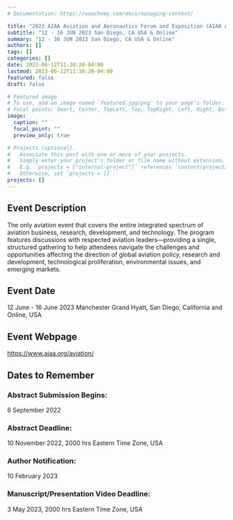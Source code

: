```yaml
---
# Documentation: https://wowchemy.com/docs/managing-content/

title: "2023 AIAA Aviation and Aeronautics Forum and Exposition (AIAA AVIATION Forum)"
subtitle: "12 - 16 JUN 2023 San Diego, CA USA & Online"
summary: "12 - 16 JUN 2023 San Diego, CA USA & Online"
authors: []
tags: []
categories: []
date: 2022-06-12T11:30:28-04:00
lastmod: 2023-06-12T11:30:28-04:00
featured: false
draft: false

# Featured image
# To use, add an image named `featured.jpg/png` to your page's folder.
# Focal points: Smart, Center, TopLeft, Top, TopRight, Left, Right, BottomLeft, Bottom, BottomRight.
image:
  caption: ""
  focal_point: ""
  preview_only: true

# Projects (optional).
#   Associate this post with one or more of your projects.
#   Simply enter your project's folder or file name without extension.
#   E.g. `projects = ["internal-project"]` references `content/project/deep-learning/index.md`.
#   Otherwise, set `projects = []`.
projects: []
---
```

## Event Description
The only aviation event that covers the entire integrated spectrum of aviation business, research, development, and technology. The program features discussions with respected aviation leaders—providing a single, structured gathering to help attendees navigate the challenges and opportunities affecting the direction of global aviation policy, research and development, technological proliferation, environmental issues, and emerging markets.
## Event Date
12 June - 16 June 2023
Manchester Grand Hyatt, San Diego, California and Online, USA
## Event Webpage
https://www.aiaa.org/aviation/

## Dates to Remember
### Abstract Submission Begins:
6 September 2022
### Abstract Deadline:
10 November 2022, 2000 hrs Eastern Time Zone, USA
### Author Notification:
10 February 2023
### Manuscript/Presentation Video Deadline:
3 May 2023, 2000 hrs Eastern Time Zone, USA